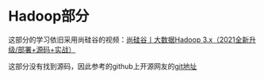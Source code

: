 # Hadoop部分

这部分的学习依旧采用尚硅谷的视频：[尚硅谷丨大数据Hadoop 3.x（2021全新升级/部署+源码+实战）](https://www.bilibili.com/video/BV1Qp4y1n7EN?t=21)

这部分没有找到源码，因此参考的github上开源网友的[git地址](https://github.com/BMDACMER/Hadoop)
